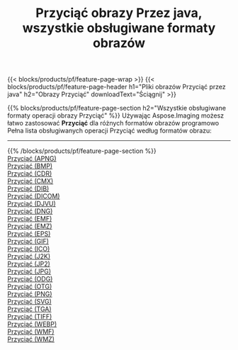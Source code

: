 ﻿---
title: Przyciąć obrazy Przez java, wszystkie obsługiwane formaty obrazów 
weight: 3920
url: /pl/java/crop 
lang: pl
langdirlevel: 2
locales: zh-hans,ja,it,ru,de,es,fr,nl,id,lt,pl,pt,vi,tr,ko,zh-hant,ar,hi,th,sv,cs,uk,he
description: Używając Aspose.Imaging możesz łatwo Przyciąć obrazy Via java
---

{{< blocks/products/pf/feature-page-wrap >}}
{{< blocks/products/pf/feature-page-header h1="Pliki obrazów Przyciąć przez java" h2="Obrazy Przyciąć" downloadText="Ściągnij" >}}


{{% blocks/products/pf/feature-page-section  h2="Wszystkie obsługiwane formaty operacji obrazy Przyciąć" %}}
Używając Aspose.Imaging możesz łatwo zastosować **Przyciąć** dla różnych formatów obrazów programowo
<br/>
Pełna lista obsługiwanych operacji Przyciąć według formatów obrazu:
<hr/>
{{% /blocks/products/pf/feature-page-section %}}
<div class="container-fluid productfamilypage bg-gray">
    <div class="convertypes bg-gray agp-content section">
        <div class="container">
		<div class="row other-converters">
		    <div class='col-md-2 other-converter remove-lp remove-rp'><a href="/imaging/pl/java/crop/apng" >Przyciąć (APNG)</a></div><div class='col-md-2 other-converter remove-lp remove-rp'><a href="/imaging/pl/java/crop/bmp" >Przyciąć (BMP)</a></div><div class='col-md-2 other-converter remove-lp remove-rp'><a href="/imaging/pl/java/crop/cdr" >Przyciąć (CDR)</a></div><div class='col-md-2 other-converter remove-lp remove-rp'><a href="/imaging/pl/java/crop/cmx" >Przyciąć (CMX)</a></div><div class='col-md-2 other-converter remove-lp remove-rp'><a href="/imaging/pl/java/crop/dib" >Przyciąć (DIB)</a></div><div class='col-md-2 other-converter remove-lp remove-rp'><a href="/imaging/pl/java/crop/dicom" >Przyciąć (DICOM)</a></div><div class='col-md-2 other-converter remove-lp remove-rp'><a href="/imaging/pl/java/crop/djvu" >Przyciąć (DJVU)</a></div><div class='col-md-2 other-converter remove-lp remove-rp'><a href="/imaging/pl/java/crop/dng" >Przyciąć (DNG)</a></div><div class='col-md-2 other-converter remove-lp remove-rp'><a href="/imaging/pl/java/crop/emf" >Przyciąć (EMF)</a></div><div class='col-md-2 other-converter remove-lp remove-rp'><a href="/imaging/pl/java/crop/emz" >Przyciąć (EMZ)</a></div><div class='col-md-2 other-converter remove-lp remove-rp'><a href="/imaging/pl/java/crop/eps" >Przyciąć (EPS)</a></div><div class='col-md-2 other-converter remove-lp remove-rp'><a href="/imaging/pl/java/crop/gif" >Przyciąć (GIF)</a></div><div class='col-md-2 other-converter remove-lp remove-rp'><a href="/imaging/pl/java/crop/ico" >Przyciąć (ICO)</a></div><div class='col-md-2 other-converter remove-lp remove-rp'><a href="/imaging/pl/java/crop/j2k" >Przyciąć (J2K)</a></div><div class='col-md-2 other-converter remove-lp remove-rp'><a href="/imaging/pl/java/crop/jp2" >Przyciąć (JP2)</a></div><div class='col-md-2 other-converter remove-lp remove-rp'><a href="/imaging/pl/java/crop/jpg" >Przyciąć (JPG)</a></div><div class='col-md-2 other-converter remove-lp remove-rp'><a href="/imaging/pl/java/crop/odg" >Przyciąć (ODG)</a></div><div class='col-md-2 other-converter remove-lp remove-rp'><a href="/imaging/pl/java/crop/otg" >Przyciąć (OTG)</a></div><div class='col-md-2 other-converter remove-lp remove-rp'><a href="/imaging/pl/java/crop/png" >Przyciąć (PNG)</a></div><div class='col-md-2 other-converter remove-lp remove-rp'><a href="/imaging/pl/java/crop/svg" >Przyciąć (SVG)</a></div><div class='col-md-2 other-converter remove-lp remove-rp'><a href="/imaging/pl/java/crop/tga" >Przyciąć (TGA)</a></div><div class='col-md-2 other-converter remove-lp remove-rp'><a href="/imaging/pl/java/crop/tiff" >Przyciąć (TIFF)</a></div><div class='col-md-2 other-converter remove-lp remove-rp'><a href="/imaging/pl/java/crop/webp" >Przyciąć (WEBP)</a></div><div class='col-md-2 other-converter remove-lp remove-rp'><a href="/imaging/pl/java/crop/wmf" >Przyciąć (WMF)</a></div><div class='col-md-2 other-converter remove-lp remove-rp'><a href="/imaging/pl/java/crop/wmz" >Przyciąć (WMZ)</a></div>
                </div>
        </div>
    </div>
</div>
<br/>
